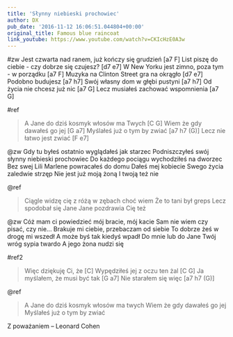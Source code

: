 ```yaml
---
title: 'Słynny niebieski prochowiec'
author: DX
pub_date: '2016-11-12 16:06:51.044804+00:00'
original_title: Famous blue raincoat
link_youtube: https://www.youtube.com/watch?v=CKIcHzE0A3w
---
```


#zw
Jest czwarta nad ranem, już kończy się grudzień [a7 F]
List piszę do ciebie - czy dobrze się czujesz? [d7 e7]
W New Yorku jest zimno, poza tym - w porządku [a7 F]
Muzyka na Clinton Street gra na okrągło [d7 e7]
Podobno budujesz [a7 h7]
Swój własny dom w głębi pustyni [a7 h7]
Od życia nie chcesz już nic [a7 G]
Lecz musiałeś zachować wspomnienia [a7 G]

#ref
>A Jane do dziś kosmyk włosów ma Twych [C G]
>Wiem że gdy dawałeś go jej [G a7]
>Myślałeś już o tym by zwiać [a7 h7 (G)]
>Lecz nie łatwo jest zwiać [F e7]

@zw
Gdy tu byłeś ostatnio wyglądałeś jak starzec
Podniszczyłeś swój słynny niebieski prochowiec
Do każdego pociągu wychodziłeś na dworzec
Bez swej Lili Marlene powracałeś do domu
Dałeś mej kobiecie
Swego życia zaledwie strzęp
Nie jest już moją żoną
I twoją też nie

@ref
>Ciągle widzę cię z różą w zębach choć wiem
>Że to tani był greps
>Lecz spodobał się Jane
>Jane pozdrawia Cię też

@zw
Cóż mam ci powiedzieć mój bracie, mój kacie
Sam nie wiem czy pisać, czy nie...
Brakuje mi ciebie, przebaczam od siebie
To dobrze żeś w drogę mi wszedł
A może byś tak kiedyś wpadł
Do mnie lub do Jane
Twój wróg sypia twardo
A jego żona nudzi się

#ref2
>Więc dziękuję Ci, że [C]
>Wypędziłeś jej z oczu ten żal [C G]
>Ja myślałem, że musi być tak [G a7]
>Nie starałem się więc [a7 h7 (G)]

@ref
>A Jane do dziś kosmyk włosów ma twych
>Wiem że gdy dawałeś go jej
>Myślałeś już o tym by zwiać

Z poważaniem – Leonard Cohen